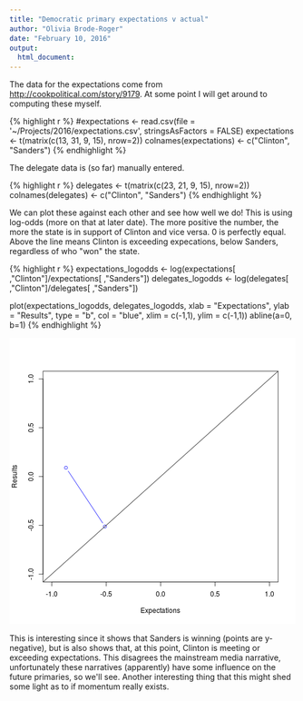 ```yaml
---
title: "Democratic primary expectations v actual"
author: "Olivia Brode-Roger"
date: "February 10, 2016"
output: 
  html_document: 
---
```


The data for the expectations come from http://cookpolitical.com/story/9179. At some point I will get around to computing these myself.


{% highlight r %}
#expectations <- read.csv(file = '~/Projects/2016/expectations.csv', stringsAsFactors = FALSE)
expectations <- t(matrix(c(13, 31, 9, 15), nrow=2))
colnames(expectations) <- c("Clinton", "Sanders")
{% endhighlight %}

The delegate data is (so far) manually entered.


{% highlight r %}
delegates <- t(matrix(c(23, 21, 9, 15), nrow=2))
colnames(delegates) <- c("Clinton", "Sanders")
{% endhighlight %}

We can plot these against each other and see how well we do!
This is using log-odds (more on that at later date).
The more positive the number, the more the state is in support of Clinton and vice versa. 0 is perfectly equal. Above the line means Clinton is exceeding expecations, below Sanders, regardless of who "won" the state.


{% highlight r %}
expectations_logodds <- log(expectations[ ,"Clinton"]/expectations[ ,"Sanders"])
delegates_logodds <- log(delegates[ ,"Clinton"]/delegates[ ,"Sanders"])

plot(expectations_logodds, delegates_logodds,
     xlab = "Expectations", ylab = "Results",
     type = "b", col = "blue",
     xlim = c(-1,1), ylim = c(-1,1))
abline(a=0, b=1)
{% endhighlight %}

![center](/../figs/expectations-v-predictions/unnamed-chunk-3-1.png)

This is interesting since it shows that Sanders is winning (points are y-negative), but is also shows that, at this point, Clinton is meeting or exceeding expectations. This disagrees the mainstream media narrative, unfortunately these narratives (apparently) have some influence on the future primaries, so we'll see.
Another interesting thing that this might shed some light as to if momentum really exists.
